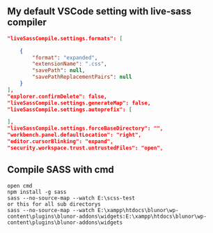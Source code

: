 
## My default VSCode setting with live-sass compiler
``` json
"liveSassCompile.settings.formats": [

    {
        "format": "expanded",
        "extensionName": ".css",
        "savePath": null,
        "savePathReplacementPairs": null
    }
],
"explorer.confirmDelete": false,
"liveSassCompile.settings.generateMap": false,
"liveSassCompile.settings.autoprefix": [

],
"liveSassCompile.settings.forceBaseDirectory": "",
"workbench.panel.defaultLocation": "right",
"editor.cursorBlinking": "expand",
"security.workspace.trust.untrustedFiles": "open",
```

## Compile SASS with cmd
    open cmd
    npm install -g sass
    sass --no-source-map --watch E:\scss-test
    or this for all sub directorys
    sass --no-source-map --watch E:\xampp\htdocs\blunor\wp-content\plugins\blunor-addons\widgets:E:\xampp\htdocs\blunor\wp-content\plugins\blunor-addons\widgets

